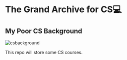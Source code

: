 # The Grand Archive for CS💻

## My Poor CS Background

![csbackground](./images/jpg/)

This repo will store some CS courses.
